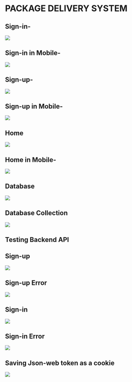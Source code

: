 # PACKAGE DELIVERY SYSTEM

## Sign-in-

<img src="./img/signin.JPG">
<br/>

## Sign-in in Mobile-

<img src="./img/signin-mobil.JPG">

## Sign-up-

<img src="./img/signup.JPG">

## Sign-up in Mobile-

<img src="./img/signup-mobil.JPG">

## Home

<img src="./img/home.JPG">

## Home in Mobile-

<img src="./img/home-mobil.JPG">

## Database

<img src="./img/db.JPG">

## Database Collection

<img src="./img/dbcollection.JPG">

## Testing Backend API

## Sign-up

<img src="./img/signup-test-api.JPG">

## Sign-up Error

<img src="./img/signup-api-test-error.JPG">

## Sign-in

<img src="./img/signin-api-test.JPG">

## Sign-in Error

<img src="./img/signin-api-test-error.JPG">

## Saving Json-web token as a cookie

<img src="./img/cookie.JPG">
